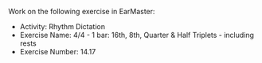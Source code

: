 Work on the following exercise in EarMaster:
- Activity: Rhythm Dictation
- Exercise Name: 4/4 - 1 bar: 16th, 8th, Quarter & Half Triplets - including rests
- Exercise Number: 14.17
